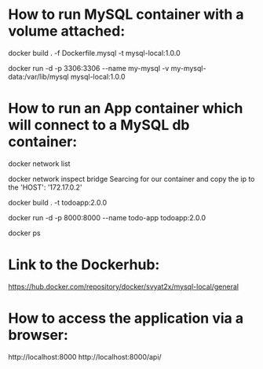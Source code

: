 # How to run MySQL container with a volume attached:
docker build . -f Dockerfile.mysql -t mysql-local:1.0.0 

docker run -d -p 3306:3306 --name my-mysql -v my-mysql-data:/var/lib/mysql mysql-local:1.0.0

# How to run an App container which will connect to a MySQL db container:
docker network list

docker network inspect bridge
Searcing for our container and copy the ip to the 'HOST': '172.17.0.2'

docker build . -t todoapp:2.0.0

docker run -d -p 8000:8000 --name todo-app todoapp:2.0.0

docker ps

# Link to the Dockerhub:
https://hub.docker.com/repository/docker/svyat2x/mysql-local/general

# How to access the application via a browser:
http://localhost:8000 
http://localhost:8000/api/ 
